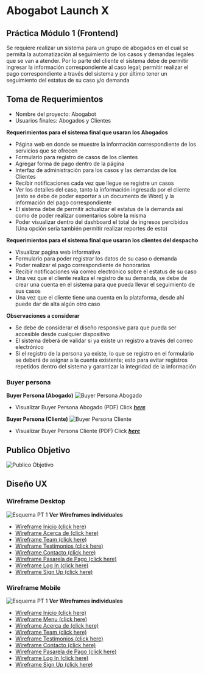 # Abogabot Launch X
## Práctica Módulo 1 (Frontend)
Se requiere realizar un sistema para un grupo de abogados en el cual se permita la automatización al
seguimiento de los casos y demandas legales que se van a atender.
Por lo parte del cliente el sistema debe de permitir ingresar la información correspondiente al caso legal;
permitir realizar el pago correspondiente a través del sistema y por último tener un seguimiento del estatus de su caso y/o demanda

## Toma de Requerimientos 
- Nombre del proyecto: Abogabot
- Usuarios finales: Abogados y Clientes

**Requerimientos para el sistema final que usaran los Abogados**

- Página web en donde se muestre la información correspondiente de los servicios que se ofrecen
- Formulario para registro de casos de los clientes
- Agregar forma de pago dentro de la página 
- Interfaz de administración para los casos y las demandas de los Clientes
- Recibir notificaciones cada vez que llegue se registre un casos
- Ver los detalles del caso, tanto la información ingresada por el cliente (esto se debe de poder exportar a un documento de Word) y la información del pago correspondiente
- El sistema debe de permitir actualizar el estatus de la demanda así como de poder realizar comentarios sobre la misma
- Poder visualizar dentro del dashboard el total de ingresos percibidos (Una opción seria también permitir realizar reportes de esto)

**Requerimientos para el sistema final que usaran los clientes del despacho**

- Visualizar pagina web informativa
- Formulario para poder registrar los datos de su caso o demanda
- Poder realizar el pago correspondiente de honorarios
- Recibir notificaciones vía correo electrónico sobre el estatus de su caso
- Una vez que el cliente realiza el registro de su demanda, se debe de crear una cuenta en el sistema para que pueda llevar el seguimiento de sus casos
- Una vez que el cliente tiene una cuenta en la plataforma, desde ahí puede dar de alta algún otro caso

**Observaciones a considerar**

- Se debe de considerar el diseño responsive para que pueda ser accesible desde cualquier dispositivo
- El sistema deberá de validar si ya existe un registro a través del correo electrónico
- Si el registro de la persona ya existe, lo que se registro en el formulario se deberá de asignar a la cuenta existente; esto para evitar registros repetidos dentro del sistema y garantizar la integridad de la información

### Buyer persona
**Buyer Persona (Abogado)**
![Buyer Persona Abogado](https://github.com/yomidev/Abogabot-LaunchX/blob/main/img/BuyerPersona_Abogado.jpg?raw=true)
- Visualizar Buyer Persona Abogado (PDF)
    Click ***[here](https://github.com/yomidev/Abogabot-LaunchX/blob/main/pdf/Buyer%20Persona%20Abogado.pdf)***

**Buyer Persona (Cliente)**
![Buyer Persona Cliente](https://github.com/yomidev/Abogabot-LaunchX/blob/main/img/BuyerPersona_Cliente.jpg?raw=true)
- Visualizar Buyer Persona Cliente (PDF)
    Click ***[here](https://github.com/yomidev/Abogabot-LaunchX/blob/main/pdf/Buyer%20Persona%20Cliente.pdf)***


## Publico Objetivo
![Publico Objetivo](https://github.com/yomidev/Abogabot-LaunchX/blob/main/img/Target_Audience.png?raw=true)

## Diseño UX
### Wireframe Desktop
![Esquema PT 1](https://github.com/yomidev/Abogabot-LaunchX/blob/main/img/wireframe/Wireframes.png?raw=true)
**Ver Wireframes individuales**  
- [Wireframe Inicio (click here)](https://github.com/yomidev/Abogabot-LaunchX/blob/main/img/wireframe/Wireframe%201.png?raw=true)  
- [Wireframe Acerca de (click here)](https://github.com/yomidev/Abogabot-LaunchX/blob/main/img/wireframe/Wireframe%202.png?raw=true)  
- [Wireframe Team (click here)](https://github.com/yomidev/Abogabot-LaunchX/blob/main/img/wireframe/Wireframe%203.png?raw=true)  
- [Wireframe Testimonios (click here)](https://github.com/yomidev/Abogabot-LaunchX/blob/main/img/wireframe/Wireframe%204.png?raw=true)  
- [Wireframe Contacto (click here)](https://github.com/yomidev/Abogabot-LaunchX/blob/main/img/wireframe/Wireframe%205.png?raw=true)  
- [Wireframe Pasarela de Pago (click here)](https://github.com/yomidev/Abogabot-LaunchX/blob/main/img/wireframe/Wireframe%206.png?raw=true)  
- [Wireframe Log In (click here)](https://github.com/yomidev/Abogabot-LaunchX/blob/main/img/wireframe/Wireframe%207.png?raw=true)  
- [Wireframe Sign Up (click here)](https://github.com/yomidev/Abogabot-LaunchX/blob/main/img/wireframe/Wireframe%208.png?raw=true)

### Wireframe Mobile
![Esquema PT 1](https://github.com/yomidev/Abogabot-LaunchX/blob/main/img/UX_Mobile/Wireframes.png?raw=true)
**Ver Wireframes individuales** 
- [Wireframe Inicio (click here)](https://github.com/yomidev/Abogabot-LaunchX/blob/main/img/UX_Mobile/Mobile%201.png?raw=true)
- [Wireframe Menu (click here)](https://github.com/yomidev/Abogabot-LaunchX/blob/main/img/UX_Mobile/Mobile%202.png?raw=true)  
- [Wireframe Acerca de (click here)](https://github.com/yomidev/Abogabot-LaunchX/blob/main/img/UX_Mobile/Mobile%203.png?raw=true)  
- [Wireframe Team (click here)](https://github.com/yomidev/Abogabot-LaunchX/blob/main/img/UX_Mobile/Mobile%204.png?raw=true)  
- [Wireframe Testimonios (click here)](https://github.com/yomidev/Abogabot-LaunchX/blob/main/img/UX_Mobile/Mobile%205.png?raw=true)  
- [Wireframe Contacto (click here)](https://github.com/yomidev/Abogabot-LaunchX/blob/main/img/UX_Mobile/Mobile%206.png?raw=true)  
- [Wireframe Pasarela de Pago (click here)](https://github.com/yomidev/Abogabot-LaunchX/blob/main/img/UX_Mobile/Mobile%207.png?raw=true)  
- [Wireframe Log In (click here)](https://github.com/yomidev/Abogabot-LaunchX/blob/main/img/UX_Mobile/Mobile%208.png?raw=true)  
- [Wireframe Sign Up (click here)](https://github.com/yomidev/Abogabot-LaunchX/blob/main/img/UX_Mobile/Mobile%209.png?raw=true)

